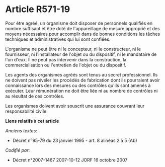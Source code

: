 # Article R571-19

Pour être agréé, un organisme doit disposer de personnels qualifiés en nombre suffisant et être doté de l'appareillage de
mesure approprié et des moyens nécessaires pour accomplir dans de bonnes conditions les tâches techniques et administratives
qui lui sont confiées.

L'organisme ne peut être ni le concepteur, ni le constructeur, ni le fournisseur, ni l'installateur de l'objet ou du
dispositif, ni le mandataire de l'un d'eux. Il ne peut pas intervenir dans la construction, la commercialisation ou
l'entretien de l'objet ou du dispositif.

Les agents des organismes agréés sont tenus au secret professionnel. Ils ne doivent pas révéler les procédés de fabrication
dont ils pourraient avoir connaissance lors des mesures ou des contrôles qu'ils sont amenés à exécuter. Leur rémunération ne
doit être liée ni au nombre de contrôles ni au résultat de ces contrôles.

Les organismes doivent avoir souscrit une assurance couvrant leur responsabilité civile.

**Liens relatifs à cet article**

_Anciens textes_:

  - Décret n°95-79 du 23 janvier 1995 - art. 8 alinéas 2 à 5 (Ab)

_Codifié par_:

  - Décret n°2007-1467 2007-10-12 JORF 16 octobre 2007
